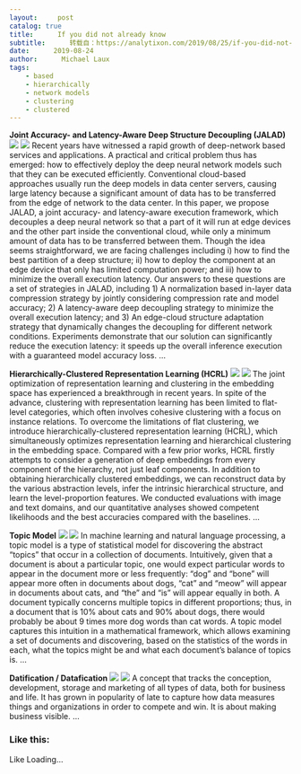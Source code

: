 ```yaml
---
layout:     post
catalog: true
title:      If you did not already know
subtitle:      转载自：https://analytixon.com/2019/08/25/if-you-did-not-already-know-831/
date:      2019-08-24
author:      Michael Laux
tags:
    - based
    - hierarchically
    - network models
    - clustering
    - clustered
---
```


**Joint Accuracy- and Latency-Aware Deep Structure Decoupling (JALAD)** ![](https://analytixon.files.wordpress.com/2015/01/google.png?w=529&is-pending-load=1)
![](https://analytixon.files.wordpress.com/2015/01/google.png?w=529)
Recent years have witnessed a rapid growth of deep-network based services and applications. A practical and critical problem thus has emerged: how to effectively deploy the deep neural network models such that they can be executed efficiently. Conventional cloud-based approaches usually run the deep models in data center servers, causing large latency because a significant amount of data has to be transferred from the edge of network to the data center. In this paper, we propose JALAD, a joint accuracy- and latency-aware execution framework, which decouples a deep neural network so that a part of it will run at edge devices and the other part inside the conventional cloud, while only a minimum amount of data has to be transferred between them. Though the idea seems straightforward, we are facing challenges including i) how to find the best partition of a deep structure; ii) how to deploy the component at an edge device that only has limited computation power; and iii) how to minimize the overall execution latency. Our answers to these questions are a set of strategies in JALAD, including 1) A normalization based in-layer data compression strategy by jointly considering compression rate and model accuracy; 2) A latency-aware deep decoupling strategy to minimize the overall execution latency; and 3) An edge-cloud structure adaptation strategy that dynamically changes the decoupling for different network conditions. Experiments demonstrate that our solution can significantly reduce the execution latency: it speeds up the overall inference execution with a guaranteed model accuracy loss. … 

**Hierarchically-Clustered Representation Learning (HCRL)** ![](https://analytixon.files.wordpress.com/2015/01/google.png?w=529&is-pending-load=1)
![](https://analytixon.files.wordpress.com/2015/01/google.png?w=529)
The joint optimization of representation learning and clustering in the embedding space has experienced a breakthrough in recent years. In spite of the advance, clustering with representation learning has been limited to flat-level categories, which often involves cohesive clustering with a focus on instance relations. To overcome the limitations of flat clustering, we introduce hierarchically-clustered representation learning (HCRL), which simultaneously optimizes representation learning and hierarchical clustering in the embedding space. Compared with a few prior works, HCRL firstly attempts to consider a generation of deep embeddings from every component of the hierarchy, not just leaf components. In addition to obtaining hierarchically clustered embeddings, we can reconstruct data by the various abstraction levels, infer the intrinsic hierarchical structure, and learn the level-proportion features. We conducted evaluations with image and text domains, and our quantitative analyses showed competent likelihoods and the best accuracies compared with the baselines. … 

**Topic Model** ![](https://analytixon.files.wordpress.com/2015/01/google.png?w=529&is-pending-load=1)
![](https://analytixon.files.wordpress.com/2015/01/google.png?w=529)
In machine learning and natural language processing, a topic model is a type of statistical model for discovering the abstract “topics” that occur in a collection of documents. Intuitively, given that a document is about a particular topic, one would expect particular words to appear in the document more or less frequently: “dog” and “bone” will appear more often in documents about dogs, “cat” and “meow” will appear in documents about cats, and “the” and “is” will appear equally in both. A document typically concerns multiple topics in different proportions; thus, in a document that is 10% about cats and 90% about dogs, there would probably be about 9 times more dog words than cat words. A topic model captures this intuition in a mathematical framework, which allows examining a set of documents and discovering, based on the statistics of the words in each, what the topics might be and what each document’s balance of topics is. … 

**Datification / Datafication** ![](https://analytixon.files.wordpress.com/2015/01/google.png?w=529&is-pending-load=1)
![](https://analytixon.files.wordpress.com/2015/01/google.png?w=529)
A concept that tracks the conception, development, storage and marketing of all types of data, both for business and life. It has grown in popularity of late to capture how data measures things and organizations in order to compete and win. It is about making business visible. … 

### Like this:

Like Loading...
